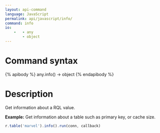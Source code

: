 ```yaml
---
layout: api-command 
language: JavaScript
permalink: api/javascript/info/
command: info 
io:
    -   - any
        - object
---
```


# Command syntax #

{% apibody %}
any.info() &rarr; object
{% endapibody %}

# Description #

Get information about a RQL value.

__Example:__ Get information about a table such as primary key, or cache size.

```js
r.table('marvel').info().run(conn, callback)
```

